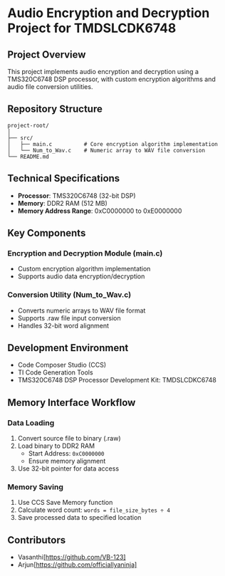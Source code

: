 # Audio Encryption and Decryption Project for TMDSLCDK6748

## Project Overview
This project implements audio encryption and decryption using a TMS320C6748 DSP processor, with custom encryption algorithms and audio file conversion utilities.

## Repository Structure
```
project-root/
│
├── src/
│   ├── main.c          # Core encryption algorithm implementation
│   └── Num_to_Wav.c    # Numeric array to WAV file conversion
└── README.md
```

## Technical Specifications
- **Processor**: TMS320C6748 (32-bit DSP)
- **Memory**: DDR2 RAM (512 MB)
- **Memory Address Range**: 0xC0000000 to 0xE0000000

## Key Components

### Encryption and Decryption Module (main.c)
- Custom encryption algorithm implementation
- Supports audio data encryption/decryption

### Conversion Utility (Num_to_Wav.c)
- Converts numeric arrays to WAV file format
- Supports .raw file input conversion
- Handles 32-bit word alignment

## Development Environment
- Code Composer Studio (CCS)
- TI Code Generation Tools
- TMS320C6748 DSP Processor Development Kit: TMDSLCDKC6748

## Memory Interface Workflow

### Data Loading
1. Convert source file to binary (.raw)
2. Load binary to DDR2 RAM
   - Start Address: `0xC0000000`
   - Ensure memory alignment
3. Use 32-bit pointer for data access

### Memory Saving
1. Use CCS Save Memory function
2. Calculate word count: `words = file_size_bytes ÷ 4`
3. Save processed data to specified location

## Contributors
- Vasanthi[https://github.com/VB-123]
- Arjun[https://github.com/officiallyaninja]